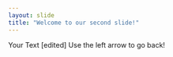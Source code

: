 ```yaml
---
layout: slide
title: "Welcome to our second slide!"
---
```

Your Text [edited]
Use the left arrow to go back!
